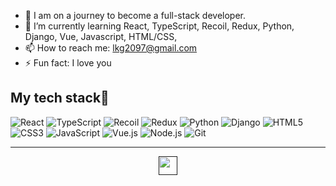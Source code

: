 
- 🔭 I am on a journey to become a full-stack developer.
- 🌱 I’m currently learning React, TypeScript, Recoil, Redux, Python, Django, Vue, Javascript, HTML/CSS,
- 📫 How to reach me: lkg2097@gmail.com
- ⚡ Fun fact: I love you

<h2> My tech stack👋 </h2>

![React](https://img.shields.io/badge/-React-61DAFB?style=for-the-badge&logo=react&logoColor=black)
![TypeScript](https://img.shields.io/badge/-TypeScript-3178C6?style=for-the-badge&logo=typescript&logoColor=white)
![Recoil](https://img.shields.io/badge/-Recoil-764ABC?style=for-the-badge&logo=recoil&logoColor=white)
![Redux](https://img.shields.io/badge/-Redux-764ABC?style=for-the-badge&logo=redux&logoColor=white)
![Python](https://img.shields.io/badge/-Python-3776AB?style=for-the-badge&logo=python&logoColor=white)
![Django](https://img.shields.io/badge/-Django-092E20?style=for-the-badge&logo=django&logoColor=white)
![HTML5](https://img.shields.io/badge/-HTML5-E34F26?style=for-the-badge&logo=html5&logoColor=white)
![CSS3](https://img.shields.io/badge/-CSS3-1572B6?style=for-the-badge&logo=css3&logoColor=white)
![JavaScript](https://img.shields.io/badge/-JavaScript-F7DF1E?style=for-the-badge&logo=javascript&logoColor=black)
![Vue.js](https://img.shields.io/badge/-Vue.js-4FC08D?style=for-the-badge&logo=vue.js&logoColor=white)
![Node.js](https://img.shields.io/badge/-Node.js-339933?style=for-the-badge&logo=node.js&logoColor=white)
![Git](https://img.shields.io/badge/-Git-F05032?style=for-the-badge&logo=git&logoColor=white)



---
<p align="center">
  <a href="" title="GoldGyu Github">
    <img src="https://img.shields.io/github/followers/Gold-Gyu?style=social" alt-text="GoldGyu Github" height="30"/>
  </a>     
</p>
